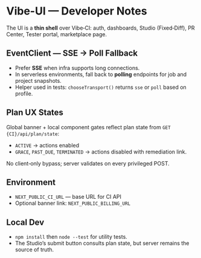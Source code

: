 
# Vibe-UI — Developer Notes

The UI is a **thin shell** over Vibe‑CI: auth, dashboards, Studio (Fixed‑Diff), PR Center, Tester portal, marketplace page.

## EventClient — SSE → Poll Fallback

- Prefer **SSE** when infra supports long connections.
- In serverless environments, fall back to **polling** endpoints for job and project snapshots.
- Helper used in tests: `chooseTransport()` returns `sse` or `poll` based on profile.

## Plan UX States

Global banner + local component gates reflect plan state from `GET {CI}/api/plan/state`:

- `ACTIVE` → actions enabled
- `GRACE`, `PAST_DUE`, `TERMINATED` → actions disabled with remediation link.

No client‑only bypass; server validates on every privileged POST.

## Environment

- `NEXT_PUBLIC_CI_URL` — base URL for CI API
- Optional banner link: `NEXT_PUBLIC_BILLING_URL`

## Local Dev

- `npm install` then `node --test` for utility tests.
- The Studio’s submit button consults plan state, but server remains the source of truth.
